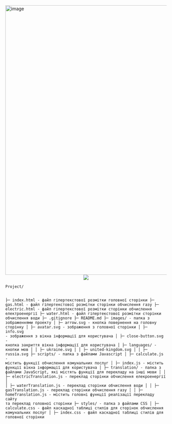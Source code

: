 
<img width="839" alt="image" align = "center" src="https://user-images.githubusercontent.com/77882873/173104763-978c8087-9194-4b9e-a057-dcde724dd09c.png">


<div class = "badges" align = "center">
<img align = "center" src = "https://img.shields.io/badge/release-1.0-brightgreen">
  </div>
  
  <p></p>
<pre><code class="has-line-data" data-line-start="1" data-line-end="30">Project/

├─ index.html - файл гіпертекстової розмітки головної сторінки
├─ gas.html - файл гіпертекстової розмітки сторінки обчислення газу
├─ electric.html - файл гіпертекстової розмітки сторінки обчислення електроенергії
├─ water.html - файл гіпертекстової розмітки сторінки обчислення води
├─ .gitignore
├─ README.md
├─ images/ - папка з зображеннями проекту
│  ├─ arrow.svg - кнопка повернення на головну сторінку
│  ├─ avatar.svg - зображення з головної сторінки
│  ├─ info.svg - зображення з вікна інформації для користувача
│  ├─ close-button.svg - кнопка закриття вікна інформації для користувача
│  ├─ languages/ - кнопки мов
│  │  ├─ ukraine.svg
│  │  ├─ united-kingdom.svg
│  │  ├─ russia.svg
├─ scripts/ - папка з файлами Javascript
│  ├─ calculate.js - містить функції обчислення комунальних послуг
│  ├─ index.js - містить функції вікна інформації для користувача
│  ├─ translation/ - папка з файлами JavaScript, які містять функції для перекладу на інші мови
│  │  ├─ electricTranslation.js - переклад сторінки обчислення елекроенергії
│  │  ├─ waterTranslation.js - переклад сторінки обчислення води
│  │  ├─ gasTranslation.js - переклад сторінки обчислення газу
│  │  ├─ homeTranslation.js - містить головні функції реалізації перекладу сайту та переклад головної сторінки
├─ styles/ - папка з файлами CSS
│  ├─ calculate.css - файл каскадної таблиці стилів для сторінок обчислення комунальних послуг
│  ├─ index.css - файл каскадної таблиці стилів для головної сторінки
</code></pre>
